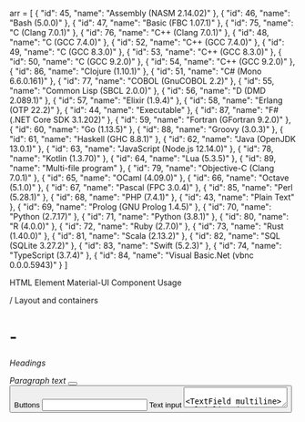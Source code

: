 arr = [
  {
    "id": 45,
    "name": "Assembly (NASM 2.14.02)"
  },
  {
    "id": 46,
    "name": "Bash (5.0.0)"
  },
  {
    "id": 47,
    "name": "Basic (FBC 1.07.1)"
  },
  {
    "id": 75,
    "name": "C (Clang 7.0.1)"
  },
  {
    "id": 76,
    "name": "C++ (Clang 7.0.1)"
  },
  {
    "id": 48,
    "name": "C (GCC 7.4.0)"
  },
  {
    "id": 52,
    "name": "C++ (GCC 7.4.0)"
  },
  {
    "id": 49,
    "name": "C (GCC 8.3.0)"
  },
  {
    "id": 53,
    "name": "C++ (GCC 8.3.0)"
  },
  {
    "id": 50,
    "name": "C (GCC 9.2.0)"
  },
  {
    "id": 54,
    "name": "C++ (GCC 9.2.0)"
  },
  {
    "id": 86,
    "name": "Clojure (1.10.1)"
  },
  {
    "id": 51,
    "name": "C# (Mono 6.6.0.161)"
  },
  {
    "id": 77,
    "name": "COBOL (GnuCOBOL 2.2)"
  },
  {
    "id": 55,
    "name": "Common Lisp (SBCL 2.0.0)"
  },
  {
    "id": 56,
    "name": "D (DMD 2.089.1)"
  },
  {
    "id": 57,
    "name": "Elixir (1.9.4)"
  },
  {
    "id": 58,
    "name": "Erlang (OTP 22.2)"
  },
  {
    "id": 44,
    "name": "Executable"
  },
  {
    "id": 87,
    "name": "F# (.NET Core SDK 3.1.202)"
  },
  {
    "id": 59,
    "name": "Fortran (GFortran 9.2.0)"
  },
  {
    "id": 60,
    "name": "Go (1.13.5)"
  },
  {
    "id": 88,
    "name": "Groovy (3.0.3)"
  },
  {
    "id": 61,
    "name": "Haskell (GHC 8.8.1)"
  },
  {
    "id": 62,
    "name": "Java (OpenJDK 13.0.1)"
  },
  {
    "id": 63,
    "name": "JavaScript (Node.js 12.14.0)"
  },
  {
    "id": 78,
    "name": "Kotlin (1.3.70)"
  },
  {
    "id": 64,
    "name": "Lua (5.3.5)"
  },
  {
    "id": 89,
    "name": "Multi-file program"
  },
  {
    "id": 79,
    "name": "Objective-C (Clang 7.0.1)"
  },
  {
    "id": 65,
    "name": "OCaml (4.09.0)"
  },
  {
    "id": 66,
    "name": "Octave (5.1.0)"
  },
  {
    "id": 67,
    "name": "Pascal (FPC 3.0.4)"
  },
  {
    "id": 85,
    "name": "Perl (5.28.1)"
  },
  {
    "id": 68,
    "name": "PHP (7.4.1)"
  },
  {
    "id": 43,
    "name": "Plain Text"
  },
  {
    "id": 69,
    "name": "Prolog (GNU Prolog 1.4.5)"
  },
  {
    "id": 70,
    "name": "Python (2.7.17)"
  },
  {
    "id": 71,
    "name": "Python (3.8.1)"
  },
  {
    "id": 80,
    "name": "R (4.0.0)"
  },
  {
    "id": 72,
    "name": "Ruby (2.7.0)"
  },
  {
    "id": 73,
    "name": "Rust (1.40.0)"
  },
  {
    "id": 81,
    "name": "Scala (2.13.2)"
  },
  {
    "id": 82,
    "name": "SQL (SQLite 3.27.2)"
  },
  {
    "id": 83,
    "name": "Swift (5.2.3)"
  },
  {
    "id": 74,
    "name": "TypeScript (3.7.4)"
  },
  {
    "id": 84,
    "name": "Visual Basic.Net (vbnc 0.0.0.5943)"
  }
]










HTML Element	        Material-UI Component	                    Usage
<div>          	        <Box> / <Paper>	                            Layout and containers
<h1> - <h6>	            <Typography variant="h1-h6">	            Headings
<p>        	            <Typography variant="body1">	            Paragraph text
<button>           	    <Button>	                                Buttons
<input type="text">	    <TextField variant="outlined">	            Text input
<textarea>         	    <TextField multiline>	                    Multi-line input
<form>         	        <Box component="form">	                    Form wrapper
<table>        	        <Table>	                                    Data tables
<thead>        	        <TableHead>	                                Table header
<tbody>        	        <TableBody>	                                Table body
<tr>           	        <TableRow>	                                Table row
<td>           	        <TableCell>	                                Table cell
<ul>/ <ol>	            <List>	                                    Lists
<li>           	        <ListItem>	                                List items
<nav>          	        <AppBar> / <Toolbar>	                    Navigation bar
<select>                <Select>	                                Dropdown select
<option>           	    <MenuItem>	                                Dropdown options
<label>        	        <InputLabel>	                            Form field labels
<hr>           	        <Divider>	                                Horizontal divider
<img>          	        <Avatar> / <CardMedia>	                    Images
<span>         	        <Typography component="span">	            Inline text
<fieldset>         	    <FormControl>	                            Group form elements
<legend>           	    <FormLabel>	                                Fieldset title




{data: {…}, status: 200, statusText: '', headers: AxiosHeaders, config: {…}, …}
config
: 
{transitional: {…}, adapter: Array(3), transformRequest: Array(1), transformResponse: Array(1), timeout: 0, …}
data
: 
compile_output
: 
null
memory
: 
19412
message
: 
"Exited with error status 1"
status
: 
{id: 11, description: 'Runtime Error (NZEC)'}
stderr
: 
"Error: Could not find or load main class Main\nCaused by: java.lang.ClassNotFoundException: Main\n"
stdout
: 
null
time
: 
"0.041"
token
: 
"35fb1116-a82f-4d52-9cac-77391afc1221"
[[Prototype]]
: 
Object
headers
: 
AxiosHeaders {cache-control: 'max-age=0, private, must-revalidate', content-type: 'application/json; charset=utf-8'}
request
: 
XMLHttpRequest {onreadystatechange: null, readyState: 4, timeout: 0, withCredentials: false, upload: XMLHttpRequestUpload, …}
status
: 
200
statusText
: 
""